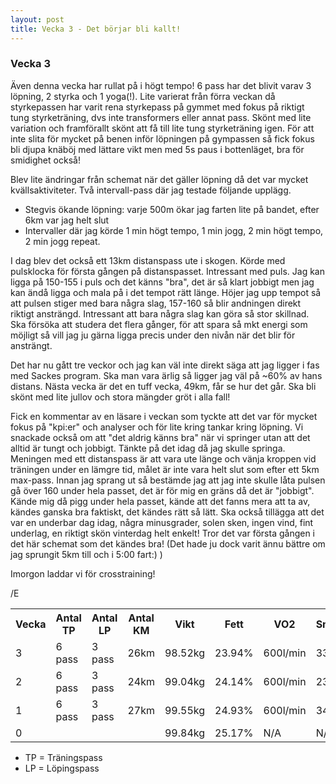 ```yaml
---
layout: post
title: Vecka 3 - Det börjar bli kallt!
---
```


### Vecka 3
Även denna vecka har rullat på i högt tempo! 6 pass har det blivit varav 3 löpning, 2 styrka och 1 yoga(!). Lite varierat från förra veckan då styrkepassen har varit rena styrkepass på gymmet med fokus på riktigt tung styrketräning, dvs inte transformers eller annat pass. Skönt med lite variation och framförallt skönt att få till lite tung styrketräning igen. För att inte slita för mycket på benen inför löpningen på gympassen så fick fokus bli djupa knäböj med lättare vikt men med 5s paus i bottenläget, bra för smidighet också! 

Blev lite ändringar från schemat när det gäller löpning då det var mycket kvällsaktiviteter. Två intervall-pass där jag testade följande upplägg.

-   Stegvis ökande löpning: varje 500m ökar jag farten lite på bandet, efter 6km var jag helt slut
-   Intervaller där jag körde 1 min högt tempo, 1 min jogg, 2 min högt tempo, 2 min jogg repeat. 

I dag blev det också ett 13km distanspass ute i skogen. Körde med pulsklocka för första gången på distanspasset. Intressant med puls. Jag kan ligga på 150-155 i puls och det känns "bra", det är så klart jobbigt men jag kan ändå ligga och mala på i det tempot rätt länge. Höjer jag upp tempot så att pulsen stiger med bara några slag, 157-160 så blir andningen direkt riktigt ansträngd. Intressant att bara några slag kan göra så stor skillnad. Ska försöka att studera det flera gånger, för att spara så mkt energi som möjligt så vill jag ju gärna ligga precis under den nivån när det blir för ansträngt.   

Det har nu gått tre veckor och jag kan väl inte direkt säga att jag ligger i fas med Sackes program. Ska man vara ärlig så ligger jag väl på ~60% av hans distans. Nästa vecka är det en tuff vecka, 49km, får se hur det går. Ska bli skönt med lite jullov och stora mängder gröt i alla fall!

Fick en kommentar av en läsare i veckan som tyckte att det var för mycket fokus på "kpi:er" och analyser och för lite kring tankar kring löpning. Vi snackade också om att "det aldrig känns bra" när vi springer utan att det alltid är tungt och jobbigt. Tänkte på det idag då jag skulle springa. Meningen med ett distanspass är att vara ute länge och vänja kroppen vid träningen under en lämgre tid, målet är inte vara helt slut som efter ett 5km max-pass. Innan jag sprang ut så bestämde jag att jag inte skulle låta pulsen gå över 160 under hela passet, det är för mig en gräns då det är "jobbigt". Kände mig då pigg under hela passet, kände att det fanns mera att ta av, kändes ganska bra faktiskt, det kändes rätt så lätt. Ska också tillägga att det var en underbar dag idag, några minusgrader, solen sken, ingen vind, fint underlag, en riktigt skön vinterdag helt enkelt! Tror det var första gången i det här schemat som det kändes bra! (Det hade ju dock varit ännu bättre om jag sprungit 5km till och i 5:00 fart:) )

Imorgon laddar vi för crosstraining! 

/E

<table>
  <tr>
    <th>Vecka</th>
    <th>Antal TP</th>
    <th>Antal LP</th>
    <th>Antal KM</th>
    <th>Vikt</th>
    <th>Fett</th>
    <th>VO2</th>
    <th>Smidighet</th>
  <tr>
    <td>3</td>
    <td>6 pass</td>
    <td>3 pass</td>
    <td>26km</td>
    <td>98.52kg</td>
    <td>23.94%</td>
    <td>600l/min</td>
    <td>33cm</td>
  </tr>
  </tr>
    <tr>
    <td>2</td>
    <td>6 pass</td>
    <td>3 pass</td>
    <td>24km</td>
    <td>99.04kg</td>
    <td>24.14%</td>
    <td>600l/min</td>
    <td>23cm</td>
  </tr>
  <tr>
    <td>1</td>
    <td>6 pass</td>
    <td>3 pass</td>
    <td>27km</td>
    <td>99.55kg</td>
    <td>24.93%</td>
    <td>600l/min</td>
    <td>34cm</td>
  </tr>
<tr>
    <td>0</td>
    <td></td>
    <td></td>
    <td></td>
    <td>99.84kg</td>
    <td>25.17%</td>
    <td>N/A</td>
    <td>N/A</td>
  </tr>
</table>

* TP = Träningspass
* LP = Löpingspass
